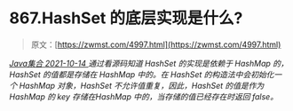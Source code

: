 <!--yml
category: 未分类
date: 0001-01-01 00:00:00
-->

# 867.HashSet 的底层实现是什么?

> 原文：[https://zwmst.com/4997.html](https://zwmst.com/4997.html)

   [ *Java集合* ](https://zwmst.com/java%e9%9b%86%e5%90%88)*[ <time datetime="2021-10-14T23:23:27+08:00"> 2021-10-14 </time> ](https://zwmst.com/4997.html)  通过看源码知道 HashSet 的实现是依赖于 HashMap 的，HashSet 的值都是存储在 HashMap 中的。在 HashSet 的构造法中会初始化一个 HashMap 对象，HashSet 不允许值重复，因此，HashSet 的值是作为 HashMap 的 key 存储在HashMap 中的，当存储的值已经存在时返回 false。*